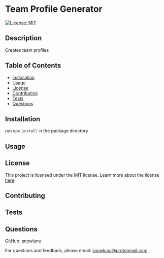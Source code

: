 # Team Profile Generator
[![License: MIT](https://img.shields.io/badge/License-MIT-yellow.svg)](https://opensource.org/licenses/MIT)
## Description
Creates team profiles

## Table of Contents
- [Installation](#installation)
- [Usage](#usage)
- [License](#license)
- [Contributing](#contributing)
- [Tests](#tests)
- [Questions](#questions)
## Installation
run `npm install` in the package directory

## Usage
## License
This project is licensed under the MIT license.
Learn more about the license [here](https://opensource.org/licenses/MIT).
## Contributing
## Tests
## Questions
GitHub: [snowlune](https://github.com/snowlune)

For questions and feedback, please email: [snowluna@protonmail.com](mailto:snowluna@protonmail.com)

